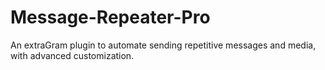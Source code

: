 # Message-Repeater-Pro
An extraGram plugin to automate sending repetitive messages and media, with advanced customization.
